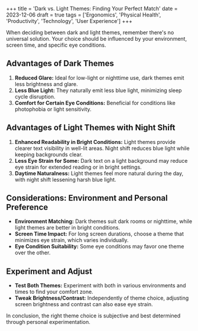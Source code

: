 +++
title = 'Dark vs. Light Themes: Finding Your Perfect Match'
date = 2023-12-06
draft = true
tags = ['Ergonomics', 'Physical Health', 'Productivity', 'Technology', 'User Experience']
+++

When deciding between dark and light themes, remember there's no universal solution. Your choice should be influenced by your environment, screen time, and specific eye conditions.

## Advantages of Dark Themes

1. **Reduced Glare:** Ideal for low-light or nighttime use, dark themes emit less brightness and glare.
2. **Less Blue Light:** They naturally emit less blue light, minimizing sleep cycle disruption.
3. **Comfort for Certain Eye Conditions:** Beneficial for conditions like photophobia or light sensitivity.

## Advantages of Light Themes with Night Shift

1. **Enhanced Readability in Bright Conditions:** Light themes provide clearer text visibility in well-lit areas. Night shift reduces blue light while keeping backgrounds clear.
2. **Less Eye Strain for Some:** Dark text on a light background may reduce eye strain for extended reading or in bright settings.
3. **Daytime Naturalness:** Light themes feel more natural during the day, with night shift lessening harsh blue light.

## Considerations: Environment and Personal Preference

- **Environment Matching:** Dark themes suit dark rooms or nighttime, while light themes are better in bright conditions.
- **Screen Time Impact:** For long screen durations, choose a theme that minimizes eye strain, which varies individually.
- **Eye Condition Suitability:** Some eye conditions may favor one theme over the other.

## Experiment and Adjust

- **Test Both Themes:** Experiment with both in various environments and times to find your comfort zone.
- **Tweak Brightness/Contrast:** Independently of theme choice, adjusting screen brightness and contrast can also ease eye strain.

In conclusion, the right theme choice is subjective and best determined through personal experimentation.
